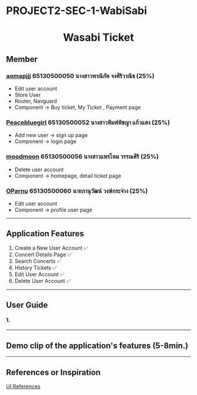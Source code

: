 # PROJECT2-SEC-1-WabiSabi

<h1 align="center">Wasabi Ticket</h1>

## Member

### [aomapjjj](https://github.com/aomapjjj) 65130500050 นางสาวพาณิภัค จงศิริวาณิช (25%)
  - Edit user account
  - Store User
  - Router, Navguard
  - Component -> Buy ticket, My Ticket , Payment page

### [Peacebluegirl](https://github.com/Peacebluegirl) 65130500052 นางสาวพิมพ์พิชญา แก้วแสง (25%)
  - Add new user -> sign up page
  - Component -> login page

### [moodmoon](https://github.com/moodmoon) 65130500056 นางสาวแพรไหม วรรณศิริ (25%)
  - Delete user account
  - Component -> homepage, detail ticket page

### [OParnu](https://github.com/OParnu) 65130500060 นายภานุวัฒน์ วงษ์กระจ่าง (25%)
 - Edit user account
 - Component -> profile user page
 
---

## Application Features

1. Create a New User Account ✅
2. Concert Details Page ✅
3. Search Concerts ✅
4. History Tickets ✅
5. Edit User Account ✅
6. Delete User Account ✅

---

## User Guide
#### 1. 

---

## Demo clip of the application's features (5-8min.)
[]()

---

## References or Inspiration
[UI References](https://www.theconcert.com/)

